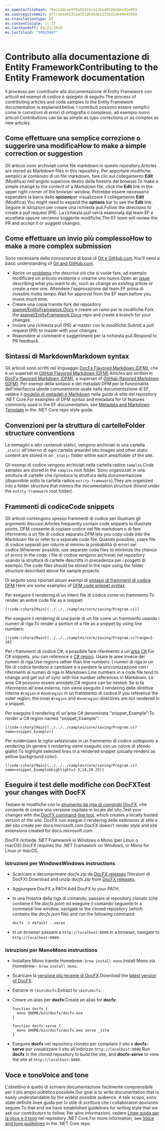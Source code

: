 ```yaml
---
ms.openlocfilehash: 79a2a10cae9f8a5541bca132e407d4abbe95e093
ms.sourcegitcommit: 87fcaba46535aa351db4bdb1231bd14b40e459b9
ms.translationtype: HT
ms.contentlocale: it-IT
ms.lasthandoff: 04/22/2019
ms.locfileid: "59929887"
---
```

# <a name="contributing-to-the-entity-framework-documentation"></a><span data-ttu-id="61965-101">Contributo alla documentazione di Entity Framework</span><span class="sxs-lookup"><span data-stu-id="61965-101">Contributing to the Entity Framework documentation</span></span>

<span data-ttu-id="61965-102">Il processo per contribuire alla documentazione di Entity Framework con articoli ed esempi di codice è spiegato di seguito.</span><span class="sxs-lookup"><span data-stu-id="61965-102">The process of contributing articles and code samples to the Entity Framework documentation is explained below.</span></span> <span data-ttu-id="61965-103">I contributi possono essere semplici come le correzioni di errori di ortografia o complessi, ad esempio nuovi articoli.</span><span class="sxs-lookup"><span data-stu-id="61965-103">Contributions can be as simple as typo corrections or as complex as new articles.</span></span>

## <a name="how-to-make-a-simple-correction-or-suggestion"></a><span data-ttu-id="61965-104">Come effettuare una semplice correzione o suggerire una modifica</span><span class="sxs-lookup"><span data-stu-id="61965-104">How to make a simple correction or suggestion</span></span>

<span data-ttu-id="61965-105">Gli articoli sono archiviati come file markdown in questo repository.</span><span class="sxs-lookup"><span data-stu-id="61965-105">Articles are stored as Markdown files in this repository.</span></span> <span data-ttu-id="61965-106">Per apportare modifiche semplici al contenuto di un file markdown, fare clic sul collegamento **Edit** (Modifica) nell'angolo superiore destro della finestra del browser.</span><span class="sxs-lookup"><span data-stu-id="61965-106">To make a simple change to the content of a Markdown file, click the **Edit** link in the upper right corner of the browser window.</span></span> <span data-ttu-id="61965-107">Potrebbe essere necessario espandere la barra delle **opzioni**per visualizzare il collegamento **Edit** (Modifica).</span><span class="sxs-lookup"><span data-stu-id="61965-107">You might need to expand the **options** bar to see the **Edit** link.</span></span> <span data-ttu-id="61965-108">Seguire le istruzioni per creare una richiesta pull.</span><span class="sxs-lookup"><span data-stu-id="61965-108">Follow the directions to create a pull request (PR).</span></span> <span data-ttu-id="61965-109">La richiesta pull verrà esaminata dal team EF e accettata oppure verranno suggerite modifiche.</span><span class="sxs-lookup"><span data-stu-id="61965-109">The EF team will review the PR and accept it or suggest changes.</span></span>

## <a name="how-to-make-a-more-complex-submission"></a><span data-ttu-id="61965-110">Come effettuare un invio più complesso</span><span class="sxs-lookup"><span data-stu-id="61965-110">How to make a more complex submission</span></span>

<span data-ttu-id="61965-111">Sono necessarie delle conoscenze di base di [Git e GitHub.com](https://guides.github.com/activities/hello-world/).</span><span class="sxs-lookup"><span data-stu-id="61965-111">You'll need a basic understanding of [Git and GitHub.com](https://guides.github.com/activities/hello-world/).</span></span>

* <span data-ttu-id="61965-112">Aprire un [problema](https://github.com/aspnet/EntityFramework.Docs/issues/new) che descriva ciò che si vuole fare, ad esempio modificare un articolo esistente o crearne uno nuovo.</span><span class="sxs-lookup"><span data-stu-id="61965-112">Open an [issue](https://github.com/aspnet/EntityFramework.Docs/issues/new) describing what you want to do, such as change an existing article or create a new one.</span></span> <span data-ttu-id="61965-113">Attendere l'approvazione dal team EF prima di investire molto tempo.</span><span class="sxs-lookup"><span data-stu-id="61965-113">Wait for approval from the EF team before you invest much time.</span></span>
* <span data-ttu-id="61965-114">Creare una copia tramite fork del repository [aspnet/EntityFramework.Docs](https://github.com/aspnet/EntityFramework.Docs/) e creare un ramo per le modifiche.</span><span class="sxs-lookup"><span data-stu-id="61965-114">Fork the [aspnet/EntityFramework.Docs](https://github.com/aspnet/EntityFramework.Docs/) repo and create a branch for your changes.</span></span>
* <span data-ttu-id="61965-115">Inviare una richiesta pull (PR) al master con le modifiche.</span><span class="sxs-lookup"><span data-stu-id="61965-115">Submit a pull request (PR) to master with your changes.</span></span>
* <span data-ttu-id="61965-116">Rispondere ai commenti e suggerimenti per la richiesta pull.</span><span class="sxs-lookup"><span data-stu-id="61965-116">Respond to PR feedback.</span></span>

## <a name="markdown-syntax"></a><span data-ttu-id="61965-117">Sintassi di Markdown</span><span class="sxs-lookup"><span data-stu-id="61965-117">Markdown syntax</span></span>

<span data-ttu-id="61965-118">Gli articoli sono scritti nel linguaggio [DocFx Flavored Markdown (DFM)](http://dotnet.github.io/docfx/spec/docfx_flavored_markdown.html), che è un superset di [GitHub Flavored Markdown (GFM)](https://guides.github.com/features/mastering-markdown/).</span><span class="sxs-lookup"><span data-stu-id="61965-118">Articles are written in [DocFx-flavored Markdown (DFM)](http://dotnet.github.io/docfx/spec/docfx_flavored_markdown.html), a superset of [GitHub-flavored Markdown (GFM)](https://guides.github.com/features/mastering-markdown/).</span></span> <span data-ttu-id="61965-119">Per esempi della sintassi e dei metadati DFM per le funzionalità dell'interfaccia utente comunemente usate nella documentazione di EF, vedere il [modello di metadati e Markdown](https://github.com/dotnet/docs/blob/master/styleguide/template.md) nella guida di stile del repository .NET Core.</span><span class="sxs-lookup"><span data-stu-id="61965-119">For examples of DFM syntax and metadata for UI features commonly used in the EF documentation, see [Metadata and Markdown Template](https://github.com/dotnet/docs/blob/master/styleguide/template.md) in the .NET Core repo style guide.</span></span>

## <a name="folder-structure-conventions"></a><span data-ttu-id="61965-120">Convenzioni per la struttura di cartelle</span><span class="sxs-lookup"><span data-stu-id="61965-120">Folder structure conventions</span></span>

<span data-ttu-id="61965-121">Le immagini e altri contenuti statici, vengono archiviati in una cartella `_static` all'interno di ogni cartella area/del sito.</span><span class="sxs-lookup"><span data-stu-id="61965-121">Images and other static content are stored in an `_static` folder within each area/folder of the site.</span></span>

<span data-ttu-id="61965-122">Gli esempi di codice vengono archiviati nella cartella radice `samples`.</span><span class="sxs-lookup"><span data-stu-id="61965-122">Code samples are stored in the `samples` root folder.</span></span> <span data-ttu-id="61965-123">Sono organizzati in una struttura di cartelle che riproduce la struttura della documentazione (disponibile sotto la cartella radice `entity-framework`).</span><span class="sxs-lookup"><span data-stu-id="61965-123">They are organized into a folder structure that mimics the documentation structure (found under the `entity-framework` root folder).</span></span>

## <a name="code-snippets"></a><span data-ttu-id="61965-124">Frammenti di codice</span><span class="sxs-lookup"><span data-stu-id="61965-124">Code snippets</span></span>

<span data-ttu-id="61965-125">Gli articoli contengono spesso frammenti di codice per illustrare gli argomenti discussi.</span><span class="sxs-lookup"><span data-stu-id="61965-125">Articles frequently contain code snippets to illustrate points.</span></span> <span data-ttu-id="61965-126">DFM consente di copiare codice nel file markdown o di fare riferimento a un file di codice separato.</span><span class="sxs-lookup"><span data-stu-id="61965-126">DFM lets you copy code into the Markdown file or refer to a separate code file.</span></span> <span data-ttu-id="61965-127">Quando possibile, usare file di codice separati per ridurre al minimo la probabilità di errori nel codice.</span><span class="sxs-lookup"><span data-stu-id="61965-127">Whenever possible, use separate code files to minimize the chance of errors in the code.</span></span> <span data-ttu-id="61965-128">I file di codice vengono archiviati nel repository usando la struttura di cartelle descritta in precedenza per i progetti di esempio.</span><span class="sxs-lookup"><span data-stu-id="61965-128">The code files should be stored in the repo using the folder structure described above for sample projects.</span></span>

<span data-ttu-id="61965-129">Di seguito sono riportati alcuni esempi di [sintassi di frammenti di codice DFM](http://dotnet.github.io/docfx/spec/docfx_flavored_markdown.html#code-snippet).</span><span class="sxs-lookup"><span data-stu-id="61965-129">Here are some examples of [DFM code snippet syntax](http://dotnet.github.io/docfx/spec/docfx_flavored_markdown.html#code-snippet).</span></span>

<span data-ttu-id="61965-130">Per eseguire il rendering di un intero file di codice come un frammento:</span><span class="sxs-lookup"><span data-stu-id="61965-130">To render an entire code file as a snippet:</span></span>

``` none
[!code-csharp[Main](../../../samples/core/saving/Program.cs)]
```

<span data-ttu-id="61965-131">Per eseguire il rendering di una parte di un file come un frammento usando i numeri di riga:</span><span class="sxs-lookup"><span data-stu-id="61965-131">To render a portion of a file as a snippet by using line numbers:</span></span>

``` none
[!code-csharp[Main](../../../samples/core/saving/Program.cs?range=1-10]
```

<span data-ttu-id="61965-132">Per i frammenti di codice C#, è possibile fare riferimento a un'[area C#](https://msdn.microsoft.com/library/9a1ybwek.aspx).</span><span class="sxs-lookup"><span data-stu-id="61965-132">For C# snippets, you can reference a [C# region](https://msdn.microsoft.com/library/9a1ybwek.aspx).</span></span> <span data-ttu-id="61965-133">Usare le aree invece dei numeri di riga.</span><span class="sxs-lookup"><span data-stu-id="61965-133">Use regions rather than line numbers.</span></span> <span data-ttu-id="61965-134">I numeri di riga in un file di codice tendono a cambiare e a perdere la sincronizzazione con i riferimenti ai numeri di riga in Markdown.</span><span class="sxs-lookup"><span data-stu-id="61965-134">Line numbers in a code file tend to change and get out of sync with line number references in Markdown.</span></span> <span data-ttu-id="61965-135">Le aree C# possono essere annidate.</span><span class="sxs-lookup"><span data-stu-id="61965-135">C# regions can be nested.</span></span> <span data-ttu-id="61965-136">Se si fa riferimento all'area esterna, non viene eseguito il rendering delle direttive interne `#region` e `#endregion` in un frammento di codice.</span><span class="sxs-lookup"><span data-stu-id="61965-136">If you reference the outer region, the inner `#region` and `#endregion` directives are not rendered in a snippet.</span></span>

<span data-ttu-id="61965-137">Per eseguire il rendering di un'area C# denominata "snippet_Example":</span><span class="sxs-lookup"><span data-stu-id="61965-137">To render a C# region named "snippet_Example":</span></span>

``` none
[!code-csharp[Main](../../../samples/core/saving/Program.cs?name=snippet_Example)]
```

<span data-ttu-id="61965-138">Per evidenziare le righe selezionate in un frammento di codice sottoposto a rendering (in genere il rendering viene eseguito con un colore di sfondo giallo):</span><span class="sxs-lookup"><span data-stu-id="61965-138">To highlight selected lines in a rendered snippet (usually renders as yellow background color):</span></span>

``` none
[!code-csharp[Main](../../../samples/core/saving/Program.cs?name=snippet_Example&highlight=1-3,10,20-25)]
```

## <a name="test-your-changes-with-docfx"></a><span data-ttu-id="61965-139">Eseguire il test delle modifiche con DocFX</span><span class="sxs-lookup"><span data-stu-id="61965-139">Test your changes with DocFX</span></span>

<span data-ttu-id="61965-140">Testare le modifiche con lo [strumento da riga di comando DocFX](https://dotnet.github.io/docfx/tutorial/docfx_getting_started.html#2-use-docfx-as-a-command-line-tool), che consente di creare una versione ospitata in locale del sito.</span><span class="sxs-lookup"><span data-stu-id="61965-140">Test your changes with the [DocFX command-line tool](https://dotnet.github.io/docfx/tutorial/docfx_getting_started.html#2-use-docfx-as-a-command-line-tool), which creates a locally hosted version of the site.</span></span> <span data-ttu-id="61965-141">DocFX non esegue il rendering delle estensioni di stile e del sito create per docs.microsoft.com.</span><span class="sxs-lookup"><span data-stu-id="61965-141">DocFX doesn't render style and site extensions created for docs.microsoft.com.</span></span>

<span data-ttu-id="61965-142">DocFX richiede .NET Framework in Windows o Mono (per Linux o macOS).</span><span class="sxs-lookup"><span data-stu-id="61965-142">DocFX requires the .NET Framework on Windows, or Mono for Linux or macOS.</span></span>

### <a name="windows-instructions"></a><span data-ttu-id="61965-143">Istruzioni per Windows</span><span class="sxs-lookup"><span data-stu-id="61965-143">Windows instructions</span></span>

* <span data-ttu-id="61965-144">Scaricare e decomprimere *docfx.zip* da [DocFX releases](https://github.com/dotnet/docfx/releases) (Versioni di DocFX).</span><span class="sxs-lookup"><span data-stu-id="61965-144">Download and unzip *docfx.zip* from [DocFX releases](https://github.com/dotnet/docfx/releases).</span></span>
* <span data-ttu-id="61965-145">Aggiungere DocFX a PATH.</span><span class="sxs-lookup"><span data-stu-id="61965-145">Add DocFX to your PATH.</span></span>
* <span data-ttu-id="61965-146">In una finestra della riga di comando, passare al repository clonato (che contiene il file *docfx.json*) ed eseguire il comando seguente:</span><span class="sxs-lookup"><span data-stu-id="61965-146">In a command-line window, navigate to the cloned repository (which contains the *docfx.json* file) and run the following command:</span></span>

   ``` console
   docfx -t default --serve
   ```

* <span data-ttu-id="61965-147">In un browser passare a `http://localhost:8080`.</span><span class="sxs-lookup"><span data-stu-id="61965-147">In a browser, navigate to `http://localhost:8080`.</span></span>

### <a name="mono-instructions"></a><span data-ttu-id="61965-148">Istruzioni per Mono</span><span class="sxs-lookup"><span data-stu-id="61965-148">Mono instructions</span></span>

* <span data-ttu-id="61965-149">Installare Mono tramite Homebrew: `brew install mono`.</span><span class="sxs-lookup"><span data-stu-id="61965-149">Install Mono via Homebrew - `brew install mono`.</span></span>
* <span data-ttu-id="61965-150">Scaricare la [versione più recente di DocFX](https://github.com/dotnet/docfx/releases/tag/v2.7.2).</span><span class="sxs-lookup"><span data-stu-id="61965-150">Download the [latest version of DocFX](https://github.com/dotnet/docfx/releases/tag/v2.7.2).</span></span>
* <span data-ttu-id="61965-151">Estrarre in `\bin\docfx`.</span><span class="sxs-lookup"><span data-stu-id="61965-151">Extract to `\bin\docfx`.</span></span>
* <span data-ttu-id="61965-152">Creare un alias per **docfx**:</span><span class="sxs-lookup"><span data-stu-id="61965-152">Create an alias for **docfx**:</span></span>

  ``` console
  function docfx {
    mono $HOME/bin/docfx/docfx.exe
  }

  function docfx-serve {
    mono $HOME/bin/docfx/docfx.exe serve _site
  }
  ```

* <span data-ttu-id="61965-153">Eseguire **docfx** nel repository clonato per compilare il sito e **docfx-serve** per visualizzare il sito all'indirizzo `http://localhost:8080`.</span><span class="sxs-lookup"><span data-stu-id="61965-153">Run **docfx** in the cloned repository to build the site, and **docfx-serve** to view the site at `http://localhost:8080`.</span></span>

## <a name="voice-and-tone"></a><span data-ttu-id="61965-154">Voce e tono</span><span class="sxs-lookup"><span data-stu-id="61965-154">Voice and tone</span></span>

<span data-ttu-id="61965-155">L'obiettivo è quello di scrivere documentazione facilmente comprensibile per il più ampio pubblico possibile.</span><span class="sxs-lookup"><span data-stu-id="61965-155">Our goal is to write documentation that is easily understandable by the widest possible audience.</span></span> <span data-ttu-id="61965-156">A tale scopo, sono state definite linee guida per lo stile di scrittura che i collaboratori dovranno seguire.</span><span class="sxs-lookup"><span data-stu-id="61965-156">To that end we have established guidelines for writing style that we ask our contributors to follow.</span></span> <span data-ttu-id="61965-157">Per altre informazioni, vedere [Linee guida per la voce e il tono](https://github.com/dotnet/docs/blob/master/styleguide/voice-tone.md) nel repository .NET Core.</span><span class="sxs-lookup"><span data-stu-id="61965-157">For more information, see [Voice and tone guidelines](https://github.com/dotnet/docs/blob/master/styleguide/voice-tone.md) in the .NET Core repo.</span></span>
